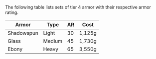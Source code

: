 The following table lists sets of tier 4 armor with their respective armor rating.

| Armor      | Type   | AR  | Cost   |
| ---------- | ------ | --- | ------ |
| Shadowspun | Light  | 30  | 1,125g |
| Glass      | Medium | 45  | 1,730g |
| Ebony      | Heavy  | 65  | 3,550g |